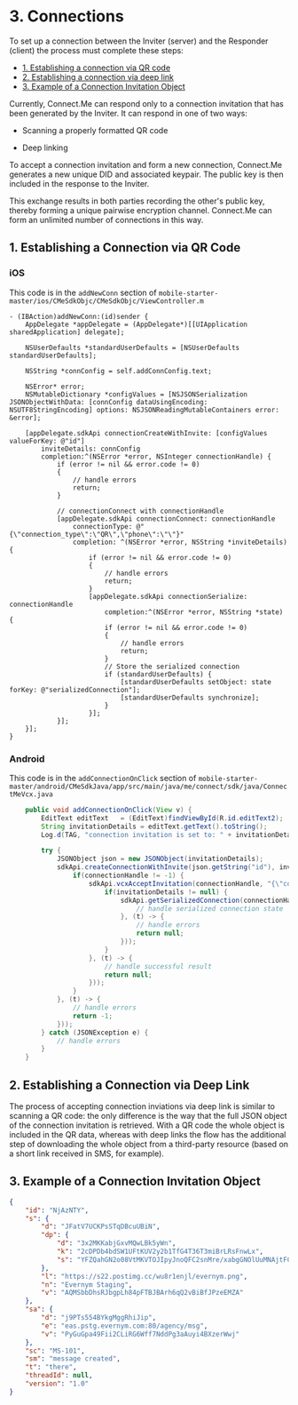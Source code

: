 # 3. Connections
To set up a connection between the Inviter (server) and the Responder (client) the process must complete these steps: <!--[Q1] Is this correct?-->

  - [1. Establishing a connection via QR code](#1-establishing-connection-via-qr-code)
  - [2. Establishing a connection via deep link](#2-establishing-a-connection-via-deep-link)
  - [3. Example of a Connection Invitation Object](#3-example-of-a-connection-invitation-object)


 Currently, Connect.Me can respond only to a connection invitation that has been generated by the Inviter. It can respond in one of two ways: 
 
 * Scanning a properly formatted QR code
 
 * Deep linking 

To accept a connection invitation and form a new connection, Connect.Me generates a new unique DID and associated keypair. The public key is then included in the response to the Inviter. 

This exchange results in both parties recording the other's public key, thereby forming a unique pairwise encryption channel. Connect.Me can form an unlimited number of connections in this way.


## 1. Establishing a Connection via QR Code



### iOS
This code is in the `addNewConn` section of `mobile-starter-master/ios/CMeSdkObjc/CMeSdkObjc/ViewController.m`

<!--[Q2] For what purpose is this code provided? Are they supposed to study it? Edit it? Do you want to define any of the variables?-->


```objC
- (IBAction)addNewConn:(id)sender {
    AppDelegate *appDelegate = (AppDelegate*)[[UIApplication sharedApplication] delegate];

    NSUserDefaults *standardUserDefaults = [NSUserDefaults standardUserDefaults];

    NSString *connConfig = self.addConnConfig.text;

    NSError* error;
    NSMutableDictionary *configValues = [NSJSONSerialization JSONObjectWithData: [connConfig dataUsingEncoding: NSUTF8StringEncoding] options: NSJSONReadingMutableContainers error: &error];

    [appDelegate.sdkApi connectionCreateWithInvite: [configValues valueForKey: @"id"]
        inviteDetails: connConfig
        completion:^(NSError *error, NSInteger connectionHandle) {
            if (error != nil && error.code != 0)
            {
                // handle errors
                return;
            }

            // connectionConnect with connectionHandle
            [appDelegate.sdkApi connectionConnect: connectionHandle
                connectionType: @"{\"connection_type\":\"QR\",\"phone\":\"\"}"
                completion: ^(NSError *error, NSString *inviteDetails) {
                    if (error != nil && error.code != 0)
                    {
                        // handle errors
                        return;
                    }
                    [appDelegate.sdkApi connectionSerialize: connectionHandle
                        completion:^(NSError *error, NSString *state) {
                        if (error != nil && error.code != 0)
                        {
                            // handle errors
                            return;
                        }
                        // Store the serialized connection
                        if (standardUserDefaults) {
                            [standardUserDefaults setObject: state forKey: @"serializedConnection"];
                            [standardUserDefaults synchronize];
                        }
                    }];
            }];
    }];
}
```


### Android

This code is in the `addConnectionOnClick` section of `mobile-starter-master/android/CMeSdkJava/app/src/main/java/me/connect/sdk/java/ConnectMeVcx.java`

<!--[Q3] For what purpose is this code provided? Are they supposed to study it? Edit it? Do you want to define any of the variables?-->


```java
    public void addConnectionOnClick(View v) {
        EditText editText   = (EditText)findViewById(R.id.editText2);
        String invitationDetails = editText.getText().toString();
        Log.d(TAG, "connection invitation is set to: " + invitationDetails);

        try {
            JSONObject json = new JSONObject(invitationDetails);
            sdkApi.createConnectionWithInvite(json.getString("id"), invitationDetails, new CompletableFuturePromise<>(connectionHandle -> {
                if(connectionHandle != -1) {
                    sdkApi.vcxAcceptInvitation(connectionHandle, "{\"connection_type\":\"QR\",\"phone\":\"\"}", new CompletableFuturePromise<>(inviteDetails -> {
                        if(invitationDetails != null) {
                            sdkApi.getSerializedConnection(connectionHandle, new CompletableFuturePromise<>(state -> {
                                // handle serialized connection state
                            }, (t) -> {
                                // handle errors
                                return null;
                            }));
                        }
                    }, (t) -> {
                        // handle successful result
                        return null;
                    }));
                }
            }, (t) -> {
                // handle errors
                return -1;
            }));
        } catch (JSONException e) {
            // handle errors
        }
    }
```

## 2. Establishing a Connection via Deep Link

The process of accepting connection inviations via deep link is similar to scanning a QR code: the only difference is the way that the full JSON object of the connection invitation is retrieved. With a QR code the whole object is included in the QR data, whereas with deep links the flow has the additional step of downloading the whole object from a third-party resource (based on a short link received in SMS, for example). 

<!--[Q4] How do they set up a deep link? Do we need instructions here or code examples?-->

## 3. Example of a Connection Invitation Object

<!--[Q5] Is this an example of a deep link?-->

<!--[Q6] What do the attributes mean? l = link, n = name, what else?-->

```json 
{
    "id": "NjAzNTY",
    "s": {
        "d": "JFatV7UCKPsSTqDBcuUBiN",
        "dp": {
            "d": "3x2MKKabjGxvMQwLBk5yWn",
            "k": "2cDPDb4bdSW1UFtKUV2y2b1TfG4T36T3miBrLRsFnwLx",
            "s": "YFZQahGN2o08VtMKVTOJIpyJnoQFC2snMre/xabgGNOlUuMNAjtFCwvlVGbPdQ92Kh4iYiHadkjdv81y5OeJCA=="
        },
        "l": "https://s22.postimg.cc/wu8r1enjl/evernym.png",
        "n": "Evernym Staging",
        "v": "AQMSbbDhsRJbgpLh84pFTBJBArh6qQ2vBiBfJPzeEMZA"
    },
    "sa": {
        "d": "j9PTs554BYkgMggRhiJip",
        "e": "eas.pstg.evernym.com:80/agency/msg",
        "v": "PyGuGpa49Fii2CLiRG6Wff7NddPg3aAuyi4BXzerWwj"
    },
    "sc": "MS-101",
    "sm": "message created",
    "t": "there",
    "threadId": null,
    "version": "1.0"
}

```

